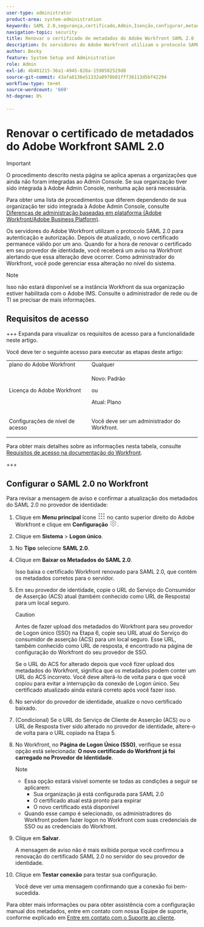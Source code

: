 ```yaml
---
user-type: administrator
product-area: system-administration
keywords: SAML 2.0,segurança,certificado,Admin,Isenção,configurar,metadados
navigation-topic: security
title: Renovar o certificado de metadados do Adobe Workfront SAML 2.0
description: Os servidores do Adobe Workfront utilizam o protocolo SAML 2.0 para autenticação e autorização. Depois de atualizado, o novo certificado permanece válido por um ano. Quando for a hora de renovar o certificado em seu provedor de identidade, você receberá um aviso na Workfront alertando que essa alteração deve ocorrer. Como administrador do Workfront, você pode gerenciar essa alteração no nível do sistema.
author: Becky
feature: System Setup and Administration
role: Admin
exl-id: 4b481215-36a1-4945-828a-1598502529d8
source-git-commit: 43afa8136e51332a0970b01fff36113d5bf42294
workflow-type: tm+mt
source-wordcount: '669'
ht-degree: 0%

---
```


# Renovar o certificado de metadados do Adobe Workfront SAML 2.0

>[!IMPORTANT]
>
>O procedimento descrito nesta página se aplica apenas a organizações que ainda não foram integradas ao Admin Console. Se sua organização tiver sido integrada à Adobe Admin Console, nenhuma ação será necessária.
>
>Para obter uma lista de procedimentos que diferem dependendo de sua organização ter sido integrada à Adobe Admin Console, consulte [Diferenças de administração baseadas em plataforma (Adobe Workfront/Adobe Business Platform)](../../../administration-and-setup/get-started-wf-administration/actions-in-admin-console.md).

Os servidores do Adobe Workfront utilizam o protocolo SAML 2.0 para autenticação e autorização. Depois de atualizado, o novo certificado permanece válido por um ano. Quando for a hora de renovar o certificado em seu provedor de identidade, você receberá um aviso na Workfront alertando que essa alteração deve ocorrer. Como administrador do Workfront, você pode gerenciar essa alteração no nível do sistema.

<!--Use this Important note box in the last few weeks before each update.

You must take action to update the metadata in your identity provider with the information from the renewed certificate before the specified date. Mismatched certificates can keep your users from logging in to Workfront after November 22, 2022.
 
-->

>[!NOTE]
>
>Isso não estará disponível se a instância Workfront da sua organização estiver habilitada com o Adobe IMS. Consulte o administrador de rede ou de TI se precisar de mais informações.

## Requisitos de acesso

+++ Expanda para visualizar os requisitos de acesso para a funcionalidade neste artigo.

Você deve ter o seguinte acesso para executar as etapas deste artigo:

<table style="table-layout:auto"> 
 <col> 
 <col> 
 <tbody> 
  <tr> 
   <td role="rowheader">plano do Adobe Workfront</td> 
   <td>Qualquer</td> 
  </tr> 
 <tr> 
  <td role="rowheader">Licença do Adobe Workfront</td> 
  <td> <p>Novo: Padrão </p>
 <p>ou</p> 
<p>Atual: Plano </p> 
</td> 
 </tr>   
 <tr> 
   <td role="rowheader">Configurações de nível de acesso</td> 
   <td> <p>Você deve ser um administrador do Workfront.</p> </td> 
  </tr> 
 </tbody> 
</table>

Para obter mais detalhes sobre as informações nesta tabela, consulte [Requisitos de acesso na documentação do Workfront](/help/quicksilver/administration-and-setup/add-users/access-levels-and-object-permissions/access-level-requirements-in-documentation.md).

+++

## Configurar o SAML 2.0 no Workfront

Para revisar a mensagem de aviso e confirmar a atualização dos metadados do SAML 2.0 no provedor de identidade:

1. Clique em **Menu principal** ícone ![](assets/main-menu-icon.png) no canto superior direito do Adobe Workfront e clique em **Configuração** ![](assets/gear-icon-settings.png).

1. Clique em **Sistema** > **Logon único**.

1. No **Tipo** selecione **SAML 2.0**.

1. Clique em **Baixar os Metadados do SAML 2.0**.

   Isso baixa o certificado Workfront renovado para SAML 2.0, que contém os metadados corretos para o servidor.

1. Em seu provedor de identidade, copie o URL do Serviço do Consumidor de Asserção (ACS) atual (também conhecido como URL de Resposta) para um local seguro.

   >[!CAUTION]
   >
   >Antes de fazer upload dos metadados do Workfront para seu provedor de Logon único (SSO) na Etapa 6, copie seu URL atual do Serviço do consumidor de asserção (ACS) para um local seguro. Esse URL, também conhecido como URL de resposta, é encontrado na página de configuração do Workfront do seu provedor de SSO.
   >
   >
   >Se o URL do ACS for alterado depois que você fizer upload dos metadados do Workfront, significa que os metadados podem conter um URL do ACS incorreto. Você deve alterá-lo de volta para o que você copiou para evitar a interrupção da conexão de Logon único. Seu certificado atualizado ainda estará correto após você fazer isso.

1. No servidor do provedor de identidade, atualize o novo certificado baixado.
1. (Condicional) Se o URL do Serviço de Cliente de Asserção (ACS) ou o URL de Resposta tiver sido alterado no provedor de identidade, altere-o de volta para o URL copiado na Etapa 5.
1. No Workfront, no **Página de Logon Único (SSO)**, verifique se essa opção está selecionada: **O novo certificado do Workfront já foi carregado no Provedor de Identidade**.

   >[!NOTE]
   >
   >* Essa opção estará visível somente se todas as condições a seguir se aplicarem:
   >   * Sua organização já está configurada para SAML 2.0
   >   * O certificado atual está pronto para expirar
   >   * O novo certificado está disponível
   >* Quando esse campo é selecionado, os administradores do Workfront podem fazer logon no Workfront com suas credenciais de SSO ou as credenciais do Workfront.

1. Clique em **Salvar**.

   A mensagem de aviso não é mais exibida porque você confirmou a renovação do certificado SAML 2.0 no servidor do seu provedor de identidade.

1. Clique em **Testar conexão** para testar sua configuração.

   Você deve ver uma mensagem confirmando que a conexão foi bem-sucedida.

Para obter mais informações ou para obter assistência com a configuração manual dos metadados, entre em contato com nossa Equipe de suporte, conforme explicado em [Entre em contato com o Suporte ao cliente](../../../workfront-basics/tips-tricks-and-troubleshooting/contact-customer-support.md).
